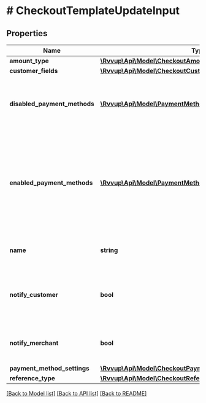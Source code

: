 # # CheckoutTemplateUpdateInput

## Properties

Name | Type | Description | Notes
------------ | ------------- | ------------- | -------------
**amount_type** | [**\Rvvup\Api\Model\CheckoutAmountType**](CheckoutAmountType.md) |  | [optional]
**customer_fields** | [**\Rvvup\Api\Model\CheckoutCustomerFieldsUpdateInput**](CheckoutCustomerFieldsUpdateInput.md) |  | [optional]
**disabled_payment_methods** | [**\Rvvup\Api\Model\PaymentMethod[]**](PaymentMethod.md) | The set of payment methods that are disabled for the checkout. | [optional]
**enabled_payment_methods** | [**\Rvvup\Api\Model\PaymentMethod[]**](PaymentMethod.md) | Ordered list of payment methods that are enabled for the checkout. An empty list means all payment methods are enabled. | [optional]
**name** | **string** | The name of the checkout template. | [optional]
**notify_customer** | **bool** | Whether the customer should be notified on payment completion. | [optional] [default to false]
**notify_merchant** | **bool** | Whether you should be notified on payment completion. | [optional] [default to false]
**payment_method_settings** | [**\Rvvup\Api\Model\CheckoutPaymentMethodSettingsUpdateInput**](CheckoutPaymentMethodSettingsUpdateInput.md) |  | [optional]
**reference_type** | [**\Rvvup\Api\Model\CheckoutReferenceType**](CheckoutReferenceType.md) |  | [optional]

[[Back to Model list]](../../README.md#models) [[Back to API list]](../../README.md#endpoints) [[Back to README]](../../README.md)
